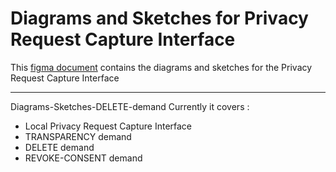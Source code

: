 # Diagrams and Sketches for Privacy Request Capture Interface

This [figma document](https://www.figma.com/file/miUd9PEmLrjut53rwrQViX/Privacy-request-capture-service?node-id=0%3A1) contains the diagrams and sketches for the Privacy Request Capture Interface 

--------------------------------------------------------------------------------------------------

Diagrams-Sketches-DELETE-demand
Currently it covers : 
- Local Privacy Request Capture Interface
- TRANSPARENCY demand
- DELETE demand
- REVOKE-CONSENT demand

